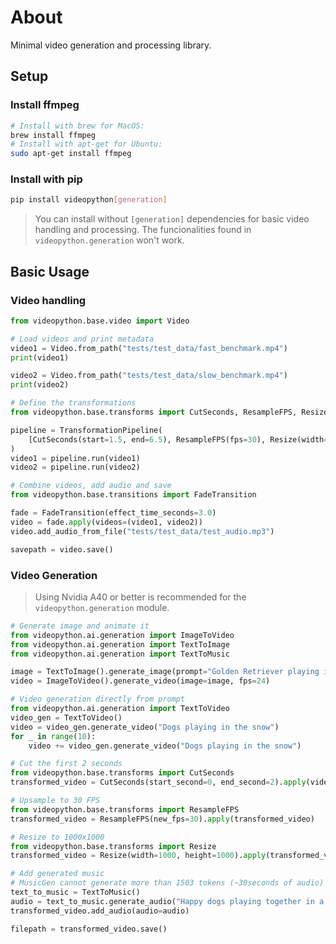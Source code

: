 # About

Minimal video generation and processing library.

## Setup 

### Install ffmpeg
```bash
# Install with brew for MacOS:
brew install ffmpeg
# Install with apt-get for Ubuntu:
sudo apt-get install ffmpeg
```

### Install with pip
```bash
pip install videopython[generation]
```
> You can install without `[generation]` dependencies for basic video handling and processing. 
> The funcionalities found in `videopython.generation` won't work.

## Basic Usage

### Video handling

```python
from videopython.base.video import Video

# Load videos and print metadata
video1 = Video.from_path("tests/test_data/fast_benchmark.mp4")
print(video1)

video2 = Video.from_path("tests/test_data/slow_benchmark.mp4")
print(video2)

# Define the transformations
from videopython.base.transforms import CutSeconds, ResampleFPS, Resize, TransformationPipeline

pipeline = TransformationPipeline(
    [CutSeconds(start=1.5, end=6.5), ResampleFPS(fps=30), Resize(width=1000, height=1000)]
)
video1 = pipeline.run(video1)
video2 = pipeline.run(video2)

# Combine videos, add audio and save
from videopython.base.transitions import FadeTransition

fade = FadeTransition(effect_time_seconds=3.0)
video = fade.apply(videos=(video1, video2))
video.add_audio_from_file("tests/test_data/test_audio.mp3")

savepath = video.save()
```

### Video Generation

> Using Nvidia A40 or better is recommended for the `videopython.generation` module.
```python
# Generate image and animate it
from videopython.ai.generation import ImageToVideo
from videopython.ai.generation import TextToImage
from videopython.ai.generation import TextToMusic

image = TextToImage().generate_image(prompt="Golden Retriever playing in the park")
video = ImageToVideo().generate_video(image=image, fps=24)

# Video generation directly from prompt
from videopython.ai.generation import TextToVideo
video_gen = TextToVideo()
video = video_gen.generate_video("Dogs playing in the snow")
for _ in range(10):
    video += video_gen.generate_video("Dogs playing in the snow")

# Cut the first 2 seconds
from videopython.base.transforms import CutSeconds
transformed_video = CutSeconds(start_second=0, end_second=2).apply(video.copy())

# Upsample to 30 FPS
from videopython.base.transforms import ResampleFPS
transformed_video = ResampleFPS(new_fps=30).apply(transformed_video)

# Resize to 1000x1000
from videopython.base.transforms import Resize
transformed_video = Resize(width=1000, height=1000).apply(transformed_video)

# Add generated music
# MusicGen cannot generate more than 1503 tokens (~30seconds of audio)
text_to_music = TextToMusic()
audio = text_to_music.generate_audio("Happy dogs playing together in a park", max_new_tokens=256)
transformed_video.add_audio(audio=audio)

filepath = transformed_video.save()
```
